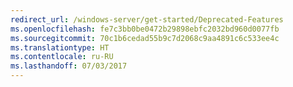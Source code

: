 ```yaml
---
redirect_url: /windows-server/get-started/Deprecated-Features
ms.openlocfilehash: fe7c3bb0be0472b29898ebfc2032bd960d0077fb
ms.sourcegitcommit: 70c1b6cedad55b9c7d2068c9aa4891c6c533ee4c
ms.translationtype: HT
ms.contentlocale: ru-RU
ms.lasthandoff: 07/03/2017
---
```

